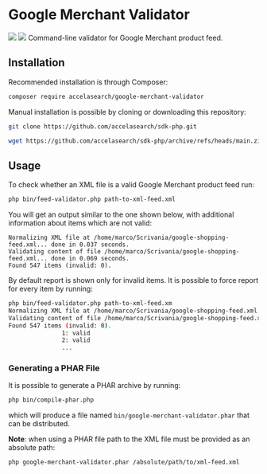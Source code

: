 # Google Merchant Validator
![](https://github.com/accelasearch/google-merchant-validator/actions/workflows/php-composer.yml/badge.svg)
![](https://github.com/accelasearch/google-merchant-validator/actions/workflows/php-unit-test.yml/badge.svg)
Command-line validator for Google Merchant product feed.

## Installation
Recommended installation is through Composer:

```bash
composer require accelasearch/google-merchant-validator
```

Manual installation is possible by cloning or downloading this repository:

```bash
git clone https://github.com/accelasearch/sdk-php.git
```

```bash
wget https://github.com/accelasearch/sdk-php/archive/refs/heads/main.zip
```

## Usage
To check whether an XML file is a valid Google Merchant product feed run:
```bash
php bin/feed-validator.php path-to-xml-feed.xml
```

You will get an output similar to the one shown below, with additional information about items which are not valid:
```
Normalizing XML file at /home/marco/Scrivania/google-shopping-feed.xml... done in 0.037 seconds.
Validating content of file /home/marco/Scrivania/google-shopping-feed.xml... done in 0.069 seconds.
Found 547 items (invalid: 0).
```

By default report is shown only for invalid items. It is possible to force report for every item by running:
```bash
php bin/feed-validator.php path-to-xml-feed.xm
Normalizing XML file at /home/marco/Scrivania/google-shopping-feed.xml... done in 0.037 seconds.
Validating content of file /home/marco/Scrivania/google-shopping-feed.xml... done in 0.069 seconds.
Found 547 items (invalid: 0).
               1: valid
               2: valid
               ...
```

### Generating a PHAR File
It is possible to generate a PHAR archive by running:
```bash
php bin/compile-phar.php
```
which will produce a file named `bin/google-merchant-validator.phar` that can be distributed.

**Note**: when using a PHAR file path to the XML file must be provided as an absolute path:
```bash
php google-merchant-validator.phar /absolute/path/to/xml-feed.xml
```
